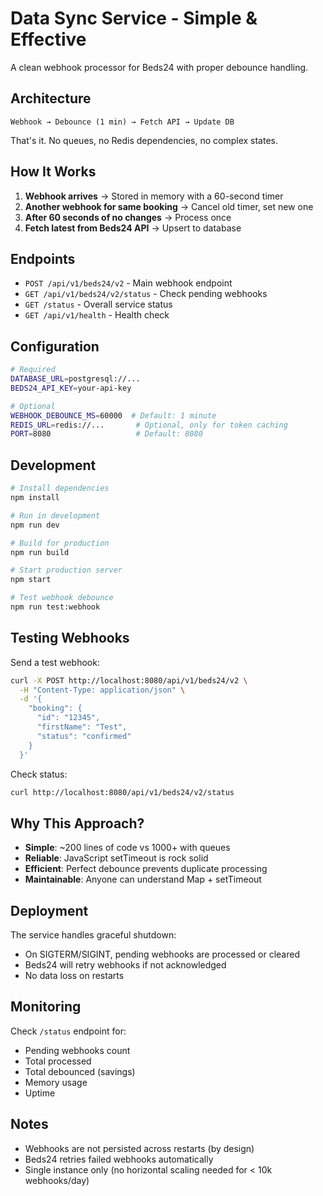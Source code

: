 # Data Sync Service - Simple & Effective

A clean webhook processor for Beds24 with proper debounce handling.

## Architecture

```
Webhook → Debounce (1 min) → Fetch API → Update DB
```

That's it. No queues, no Redis dependencies, no complex states.

## How It Works

1. **Webhook arrives** → Stored in memory with a 60-second timer
2. **Another webhook for same booking** → Cancel old timer, set new one
3. **After 60 seconds of no changes** → Process once
4. **Fetch latest from Beds24 API** → Upsert to database

## Endpoints

- `POST /api/v1/beds24/v2` - Main webhook endpoint
- `GET /api/v1/beds24/v2/status` - Check pending webhooks
- `GET /status` - Overall service status
- `GET /api/v1/health` - Health check

## Configuration

```bash
# Required
DATABASE_URL=postgresql://...
BEDS24_API_KEY=your-api-key

# Optional
WEBHOOK_DEBOUNCE_MS=60000  # Default: 1 minute
REDIS_URL=redis://...       # Optional, only for token caching
PORT=8080                   # Default: 8080
```

## Development

```bash
# Install dependencies
npm install

# Run in development
npm run dev

# Build for production
npm run build

# Start production server
npm start

# Test webhook debounce
npm run test:webhook
```

## Testing Webhooks

Send a test webhook:
```bash
curl -X POST http://localhost:8080/api/v1/beds24/v2 \
  -H "Content-Type: application/json" \
  -d '{
    "booking": {
      "id": "12345",
      "firstName": "Test",
      "status": "confirmed"
    }
  }'
```

Check status:
```bash
curl http://localhost:8080/api/v1/beds24/v2/status
```

## Why This Approach?

- **Simple**: ~200 lines of code vs 1000+ with queues
- **Reliable**: JavaScript setTimeout is rock solid
- **Efficient**: Perfect debounce prevents duplicate processing
- **Maintainable**: Anyone can understand Map + setTimeout

## Deployment

The service handles graceful shutdown:
- On SIGTERM/SIGINT, pending webhooks are processed or cleared
- Beds24 will retry webhooks if not acknowledged
- No data loss on restarts

## Monitoring

Check `/status` endpoint for:
- Pending webhooks count
- Total processed
- Total debounced (savings)
- Memory usage
- Uptime

## Notes

- Webhooks are not persisted across restarts (by design)
- Beds24 retries failed webhooks automatically
- Single instance only (no horizontal scaling needed for < 10k webhooks/day)